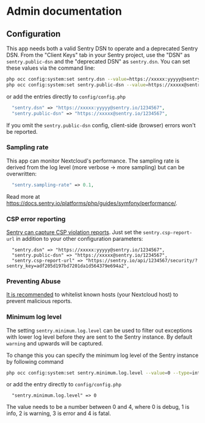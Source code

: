 # Admin documentation

## Configuration

This app needs both a valid Sentry DSN to operate and a deprecated Sentry DSN. From the "Client Keys" tab in your Sentry project, use the "DSN" as `sentry.public-dsn` and the "deprecated DSN" as `sentry.dsn`. You can set these values via the command line:

```bash
php occ config:system:set sentry.dsn --value=https://xxxxx:yyyyy@sentry.io/1234567
php occ config:system:set sentry.public-dsn --value=https://xxxxx@sentry.io/1234567
```

or add the entries directly to `config/config.php`

```php
  "sentry.dsn" => "https://xxxxx:yyyyy@sentry.io/1234567",
  "sentry.public-dsn" => "https://xxxxx@sentry.io/1234567",
```

If you omit the `sentry.public-dsn` config, client-side (browser) errors won't be reported.

### Sampling rate

This app can monitor Nextcloud's performance. The sampling rate is derived from the log level (more verbose -> more sampling) but can be overwritten:

```php
  "sentry.sampling-rate" => 0.1,
```

Read more at https://docs.sentry.io/platforms/php/guides/symfony/performance/.

### CSP error reporting

[Sentry can capture CSP violation reports](https://docs.sentry.io/product/security-policy-reporting/). Just set the `sentry.csp-report-url` in addition to your other configuration parameters:

```
  "sentry.dsn" => "https://xxxxx:yyyyy@sentry.io/1234567",
  "sentry.public-dsn" => "https://xxxxx@sentry.io/1234567",
  "sentry.csp-report-url" => "https://sentry.io/api/1234567/security/?sentry_key=adf205d197bd7201da1d564379e694a2",
```

### Preventing Abuse

[It is recommended](https://docs.sentry.io/clients/javascript/usage/#preventing-abuse) to whitelist
known hosts (your Nextcloud host) to prevent malicious reports.


### Minimum log level

The setting `sentry.minimum.log.level` can be used to filter out exceptions with lower log level before they are sent to the Sentry instance. By default `warning` and upwards will be captured.

To change this you can specify the minimum log level of the Sentry instance by following command

``` bash
php occ config:system:set sentry.minimum.log.level --value=0 --type=integer
```

or add the entry directly to `config/config.php`

```
  "sentry.minimum.log.level" => 0
```

The value needs to be a number between 0 and 4, where 0 is debug, 1 is info, 2 is warning, 3 is error and 4 is fatal.
